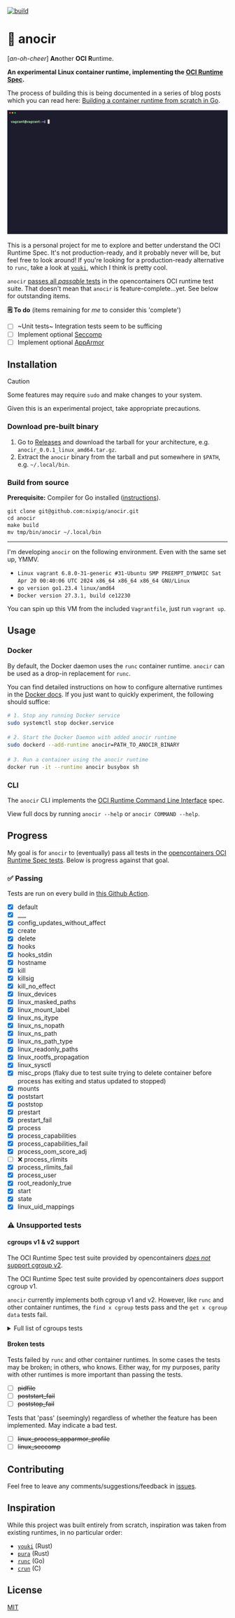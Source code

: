 [![build](https://github.com/nixpig/anocir/actions/workflows/build.yml/badge.svg?branch=main)](https://github.com/nixpig/anocir/actions/workflows/build.yml)

# 🍪 anocir

[_an-oh-cheer_] **An**other **OCI** **R**untime.

**An experimental Linux container runtime, implementing the [OCI Runtime Spec](https://github.com/opencontainers/runtime-spec/blob/main/spec.md).**

The process of building this is being documented in a series of blog posts which you can read here: [Building a container runtime from scratch in Go](https://nixpig.dev/posts/container-runtime-introduction/).

![docker hello-world with anocir runtime](demo.gif)

This is a personal project for me to explore and better understand the OCI Runtime Spec. It's not production-ready, and it probably never will be, but feel free to look around! If you're looking for a production-ready alternative to `runc`, take a look at [`youki`](https://github.com/containers/youki), which I think is pretty cool.

`anocir` [passes all _passable_ tests](#progress) in the opencontainers OCI runtime test suite. That doesn't mean that `anocir` is feature-complete...yet. See below for outstanding items.

**🗒️ To do** (items remaining for _me_ to consider this 'complete')

- [ ] ~Unit tests~ Integration tests seem to be sufficing
- [ ] Implement optional [Seccomp](https://github.com/opencontainers/runtime-spec/blob/main/config-linux.md#seccomp)
- [ ] Implement optional [AppArmor](https://github.com/opencontainers/runtime-spec/blob/main/config.md#linux-process)

## Installation

> [!CAUTION]
>
> Some features may require `sudo` and make changes to your system.
>
> Given this is an experimental project, take appropriate precautions.

### Download pre-built binary

1. Go to [Releases](https://github.com/nixpig/anocir/releases/) and download the tarball for your architecture, e.g. `anocir_0.0.1_linux_amd64.tar.gz`.
1. Extract the `anocir` binary from the tarball and put somewhere in `$PATH`, e.g. `~/.local/bin`.


### Build from source

**Prerequisite:** Compiler for Go installed ([instructions](https://go.dev/doc/install)).

```
git clone git@github.com:nixpig/anocir.git
cd anocir
make build
mv tmp/bin/anocir ~/.local/bin
```

---

I'm developing `anocir` on the following environment. Even with the same set up, YMMV. 

- `Linux vagrant 6.8.0-31-generic #31-Ubuntu SMP PREEMPT_DYNAMIC Sat Apr 20 00:40:06 UTC 2024 x86_64 x86_64 x86_64 GNU/Linux`
- `go version go1.23.4 linux/amd64`
- `Docker version 27.3.1, build ce12230`

You can spin up this VM from the included `Vagrantfile`, just run `vagrant up`.

## Usage

### Docker

By default, the Docker daemon uses the `runc` container runtime. `anocir` can be used as a drop-in replacement for `runc`.

You can find detailed instructions on how to configure alternative runtimes in the [Docker docs](https://docs.docker.com/reference/cli/dockerd/#configure-container-runtimes). If you just want to quickly experiment, the following should suffice:

```bash
# 1. Stop any running Docker service
sudo systemctl stop docker.service

# 2. Start the Docker Daemon with added anocir runtime
sudo dockerd --add-runtime anocir=PATH_TO_ANOCIR_BINARY

# 3. Run a container using the anocir runtime
docker run -it --runtime anocir busybox sh

```

### CLI

The `anocir` CLI implements the [OCI Runtime Command Line Interface](https://github.com/opencontainers/runtime-tools/blob/master/docs/command-line-interface.md) spec.

View full docs by running `anocir --help` or `anocir COMMAND --help`.

## Progress

My goal is for `anocir` to (eventually) pass all tests in the [opencontainers OCI Runtime Spec tests](https://github.com/opencontainers/runtime-tools?tab=readme-ov-file#testing-oci-runtimes). Below is progress against that goal.

### ✅ Passing

Tests are run on every build in [this Github Action](https://github.com/nixpig/anocir/actions/workflows/build.yml).

- [x] default
- [x] \_\_\_
- [x] config_updates_without_affect
- [x] create
- [x] delete
- [x] hooks
- [x] hooks_stdin
- [x] hostname
- [x] kill
- [x] killsig
- [x] kill_no_effect
- [x] linux_devices
- [x] linux_masked_paths
- [x] linux_mount_label
- [x] linux_ns_itype
- [x] linux_ns_nopath
- [x] linux_ns_path
- [x] linux_ns_path_type
- [x] linux_readonly_paths
- [x] linux_rootfs_propagation
- [x] linux_sysctl
- [x] misc_props (flaky due to test suite trying to delete container before process has exiting and status updated to stopped)
- [x] mounts
- [x] poststart
- [x] poststop
- [x] prestart
- [x] prestart_fail
- [x] process
- [x] process_capabilities
- [x] process_capabilities_fail
- [x] process_oom_score_adj
- [ ] ❌ process_rlimits
- [x] process_rlimits_fail
- [x] process_user
- [x] root_readonly_true
- [x] start
- [x] state
- [x] linux_uid_mappings

### ⚠️ Unsupported tests

#### cgroups v1 & v2 support

The OCI Runtime Spec test suite provided by opencontainers [_does not_ support cgroup v2](https://github.com/opencontainers/runtime-tools/blob/6c9570a1678f3bc7eb6ef1caa9099920b7f17383/cgroups/cgroups.go#L73).

The OCI Runtime Spec test suite provided by opencontainers _does_ support cgroup v1.

`anocir` currently implements both cgroup v1 and v2. However, like `runc` and other container runtimes, the `find x cgroup` tests pass and the `get x cgroup data` tests fail.

<details>
  <summary>Full list of cgroups tests</summary>

- [ ] ~~linux_cgroups_blkio~~
- [ ] ~~linux_cgroups_cpus~~
- [ ] ~~linux_cgroups_devices~~
- [ ] ~~linux_cgroups_hugetlb~~
- [ ] ~~linux_cgroups_memory~~
- [ ] ~~linux_cgroups_network~~
- [ ] ~~linux_cgroups_pids~~
- [ ] ~~linux_cgroups_relative_blkio~~
- [ ] ~~linux_cgroups_relative_cpus~~
- [ ] ~~linux_cgroups_relative_devices~~
- [ ] ~~linux_cgroups_relative_hugetlb~~
- [ ] ~~linux_cgroups_relative_memory~~
- [ ] ~~linux_cgroups_relative_network~~
- [ ] ~~linux_cgroups_relative_pids~~
- [ ] ~~delete_resources~~
- [ ] ~~delete_only_create_resources~~

</details>

#### Broken tests

Tests failed by `runc` and other container runtimes. In some cases the tests may be broken; in others, who knows. Either way, for my purposes, parity with other runtimes is more important than passing the tests.

- [ ] ~~pidfile~~
- [ ] ~~poststart_fail~~
- [ ] ~~poststop_fail~~

Tests that 'pass' (seemingly) regardless of whether the feature has been implemented. May indicate a bad test.

- [ ] ~~linux_process_apparmor_profile~~
- [ ] ~~linux_seccomp~~

## Contributing

Feel free to leave any comments/suggestions/feedback in [issues](https://github.com/nixpig/anocir/issues).

## Inspiration

While this project was built entirely from scratch, inspiration was taken from existing runtimes, in no particular order:

- [`youki`](https://github.com/containers/youki) (Rust)
- [`pura`](https://github.com/penumbra23/pura) (Rust)
- [`runc`](https://github.com/opencontainers/runc) (Go)
- [`crun`](https://github.com/containers/crun) (C)

## License

[MIT](https://github.com/nixpig/anocir?tab=MIT-1-ov-file#readme)
